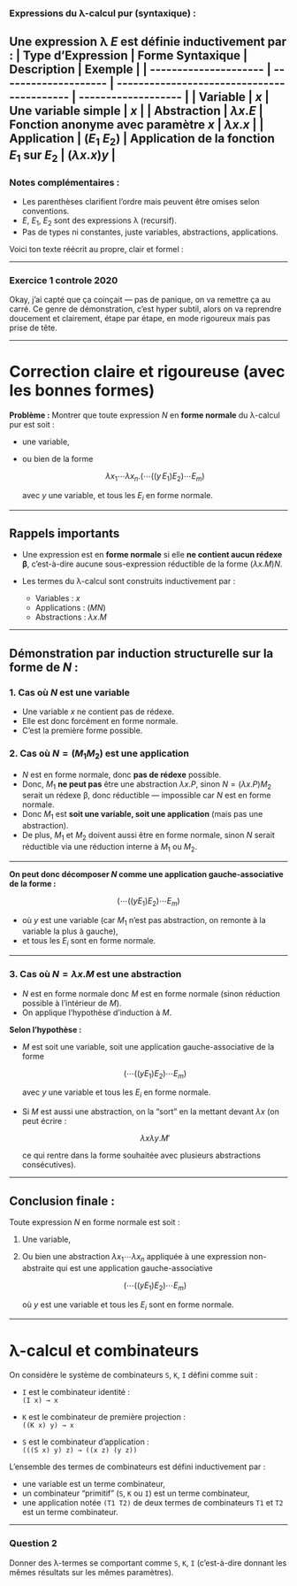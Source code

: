 ### Expressions du λ-calcul pur (syntaxique) :

Une **expression λ** $E$ est définie inductivement par :
| **Type d’Expression** | **Forme Syntaxique** | **Description**                            | **Exemple**         |
| --------------------- | -------------------- | ------------------------------------------ | ------------------- |
| **Variable**          | $x$                  | Une variable simple                        | $x$                 |
| **Abstraction**       | $\lambda x . E$      | Fonction anonyme avec paramètre $x$        | $\lambda x . x$     |
| **Application**       | $(E_1 \; E_2)$       | Application de la fonction $E_1$ sur $E_2$ | $(\lambda x . x) y$ |
---

### Notes complémentaires :

* Les parenthèses clarifient l’ordre mais peuvent être omises selon conventions.
* $E$, $E_1$, $E_2$ sont des expressions λ (recursif).
* Pas de types ni constantes, juste variables, abstractions, applications.

Voici ton texte réécrit au propre, clair et formel :

---
### Exercice 1 controle 2020
Okay, j’ai capté que ça coinçait — pas de panique, on va remettre ça au carré. Ce genre de démonstration, c’est hyper subtil, alors on va reprendre doucement et clairement, étape par étape, en mode rigoureux mais pas prise de tête.

---

# Correction claire et rigoureuse (avec les bonnes formes)

**Problème :** Montrer que toute expression $N$ en **forme normale** du λ-calcul pur est soit :

* une variable,
* ou bien de la forme

  $$
  \lambda x_1 \cdots \lambda x_n. ( \cdots ((y\, E_1) E_2) \cdots E_m )
  $$

  avec $y$ une variable, et tous les $E_i$ en forme normale.

---

## Rappels importants

* Une expression est en **forme normale** si elle **ne contient aucun rédexe β**, c’est-à-dire aucune sous-expression réductible de la forme $(\lambda x. M) N$.
* Les termes du λ-calcul sont construits inductivement par :

  * Variables : $x$
  * Applications : $(M N)$
  * Abstractions : $\lambda x. M$

---

## Démonstration par induction structurelle sur la forme de $N$ :

### 1. Cas où $N$ est une variable

* Une variable $x$ ne contient pas de rédexe.
* Elle est donc forcément en forme normale.
* C’est la première forme possible.

### 2. Cas où $N = (M_1 M_2)$ est une application

* $N$ est en forme normale, donc **pas de rédexe** possible.
* Donc, $M_1$ **ne peut pas** être une abstraction $\lambda x. P$, sinon $N = (\lambda x. P) M_2$ serait un rédexe β, donc réductible — impossible car $N$ est en forme normale.
* Donc $M_1$ est **soit une variable, soit une application** (mais pas une abstraction).
* De plus, $M_1$ et $M_2$ doivent aussi être en forme normale, sinon $N$ serait réductible via une réduction interne à $M_1$ ou $M_2$.

---

**On peut donc décomposer $N$ comme une application gauche-associative de la forme :**

$$
(\cdots ((y E_1) E_2) \cdots E_m)
$$

* où $y$ est une variable (car $M_1$ n’est pas abstraction, on remonte à la variable la plus à gauche),
* et tous les $E_i$ sont en forme normale.

---

### 3. Cas où $N = \lambda x. M$ est une abstraction

* $N$ est en forme normale donc $M$ est en forme normale (sinon réduction possible à l’intérieur de $M$).
* On applique l’hypothèse d’induction à $M$.

**Selon l’hypothèse :**

* $M$ est soit une variable, soit une application gauche-associative de la forme

  $$
  (\cdots ((y E_1) E_2) \cdots E_m)
  $$

  avec $y$ une variable et tous les $E_i$ en forme normale.

* Si $M$ est aussi une abstraction, on la “sort” en la mettant devant $\lambda x$ (on peut écrire :

  $$
  \lambda x \lambda y. M'
  $$

  ce qui rentre dans la forme souhaitée avec plusieurs abstractions consécutives).

---

## Conclusion finale :

Toute expression $N$ en forme normale est soit :

1. Une variable,
2. Ou bien une abstraction $\lambda x_1 \cdots \lambda x_n$ appliquée à une expression non-abstraite qui est une application gauche-associative

   $$
   (\cdots ((y E_1) E_2) \cdots E_m)
   $$

   où $y$ est une variable et tous les $E_i$ sont en forme normale.

---



# λ-calcul et combinateurs

On considère le système de combinateurs `S`, `K`, `I` défini comme suit :

- `I` est le combinateur identité :  
  `(I x) → x`

- `K` est le combinateur de première projection :  
  `((K x) y) → x`

- `S` est le combinateur d’application :  
  `(((S x) y) z) → ((x z) (y z))`

L’ensemble des termes de combinateurs est défini inductivement par :  
- une variable est un terme combinateur,  
- un combinateur “primitif” (`S`, `K` ou `I`) est un terme combinateur,  
- une application notée `(T1 T2)` de deux termes de combinateurs `T1` et `T2` est un terme combinateur.

---

### Question 2

Donner des λ-termes se comportant comme `S`, `K`, `I` (c’est-à-dire donnant les mêmes résultats sur les mêmes paramètres).



